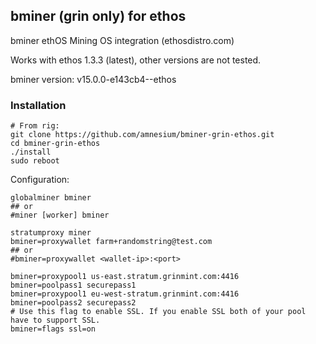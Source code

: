 ## bminer (grin only) for ethos
bminer ethOS Mining OS integration (ethosdistro.com)

Works with ethos 1.3.3 (latest), other versions are not tested.

bminer version: v15.0.0-e143cb4--ethos

### Installation
```
# From rig:
git clone https://github.com/amnesium/bminer-grin-ethos.git
cd bminer-grin-ethos
./install
sudo reboot
```

Configuration:
```
globalminer bminer
## or 
#miner [worker] bminer

stratumproxy miner
bminer=proxywallet farm+randomstring@test.com
## or
#bminer=proxywallet <wallet-ip>:<port>

bminer=proxypool1 us-east.stratum.grinmint.com:4416
bminer=poolpass1 securepass1
bminer=proxypool1 eu-west-stratum.grinmint.com:4416
bminer=poolpass2 securepass2
# Use this flag to enable SSL. If you enable SSL both of your pool have to support SSL.
bminer=flags ssl=on

```

